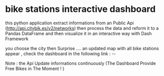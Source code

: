 # bike stations interactive dashboard

this python application extract informations from an Public Api (http://api.citybik.es/v2/networks)
then process the data and reform it to a Pandas DataFrame and then visualize it in an interactive way with Dash Framework

you choose the city then Surprise .... an updated map with all bike stations appear , check the dashboard in the following link : --

Note : the Api Update informations continuously (The Dashboard Provide Free Bikes in The Moment ! )
